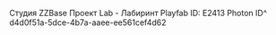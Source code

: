 Студия ZZBase
Проект Lab - Лабиринт
Playfab ID: E2413
Photon ID^ d4d0f51a-5dce-4b7a-aaee-ee561cef4d62

